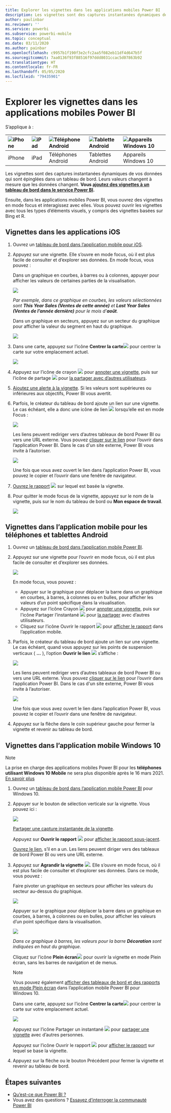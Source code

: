 ```yaml
---
title: Explorer les vignettes dans les applications mobiles Power BI
description: Les vignettes sont des captures instantanées dynamiques de vos données qui sont épinglées dans un tableau de bord. En savoir plus sur l’interaction avec des vignettes dans les applications mobiles Power BI.
author: paulinbar
ms.reviewer: ''
ms.service: powerbi
ms.subservice: powerbi-mobile
ms.topic: conceptual
ms.date: 03/11/2020
ms.author: painbar
ms.openlocfilehash: c9957b1f190f3e2cfc2aa5f082eb11df4d647b5f
ms.sourcegitcommit: 7aa0136f93f88516f97ddd8031ccac5d07863b92
ms.translationtype: HT
ms.contentlocale: fr-FR
ms.lasthandoff: 05/05/2020
ms.locfileid: "79435901"
---
```

# <a name="explore-tiles-in-the-power-bi-mobile-apps"></a>Explorer les vignettes dans les applications mobiles Power BI
S’applique à :

| ![iPhone](./media/mobile-tiles-in-the-mobile-apps/iphone-logo-50-px.png) | ![iPad](./media/mobile-tiles-in-the-mobile-apps/ipad-logo-50-px.png) | ![Téléphone Android](./media/mobile-tiles-in-the-mobile-apps/android-phone-logo-50-px.png) | ![Tablette Android](./media/mobile-tiles-in-the-mobile-apps/android-tablet-logo-50-px.png) | ![Appareils Windows 10](./media/mobile-tiles-in-the-mobile-apps/win-10-logo-50-px.png) |
|:--- |:--- |:--- |:--- |:--- |
| iPhone |iPad |Téléphones Android |Tablettes Android |Appareils Windows 10 |

Les vignettes sont des captures instantanées dynamiques de vos données qui sont épinglées dans un tableau de bord. Leurs valeurs changent à mesure que les données changent. **Vous [ajoutez des vignettes à un tableau de bord dans le service Power BI](../end-user-tiles.md).** 

Ensuite, dans les applications mobiles Power BI, vous ouvrez des vignettes en mode focus et interagissez avec elles. Vous pouvez ouvrir les vignettes avec tous les types d’éléments visuels, y compris des vignettes basées sur Bing et R.

## <a name="tiles-in-the-ios-apps"></a>Vignettes dans les applications iOS

1. Ouvrez un [tableau de bord dans l’application mobile pour iOS](mobile-apps-view-dashboard.md).
2. Appuyez sur une vignette. Elle s’ouvre en mode focus, où il est plus facile de consulter et d’explorer ses données. En mode focus, vous pouvez :
   
   Dans un graphique en courbes, à barres ou à colonnes, appuyer pour afficher les valeurs de certaines parties de la visualisation.
   
    ![](media/mobile-tiles-in-the-mobile-apps/power-bi-iphone-line-tile-values.png)
   
   *Par exemple, dans ce graphique en courbes, les valeurs sélectionnées sont **This Year Sales (Ventes de cette année)** et **Last Year Sales (Ventes de l’année dernière)** pour le mois d’**août**.*  
   
   Dans un graphique en secteurs, appuyez sur un secteur du graphique pour afficher la valeur du segment en haut du graphique.  
   
   ![](media/mobile-tiles-in-the-mobile-apps/power-bi-ipad-tile-pie.png)
3. Dans une carte, appuyez sur l’icône **Centrer la carte**![](media/mobile-tiles-in-the-mobile-apps/power-bi-center-map-icon.png) pour centrer la carte sur votre emplacement actuel.

   ![](media/mobile-tiles-in-the-mobile-apps/power-bi-ipad-center-map.png)

4. Appuyez sur l’icône de crayon ![](./media/mobile-tiles-in-the-mobile-apps/power-bi-iphone-annotate-icon.png) pour [annoter une vignette](mobile-annotate-and-share-a-tile-from-the-mobile-apps.md#annotate-and-share-the-tile-report-or-visual), puis sur l’icône de partage ![](./media/mobile-tiles-in-the-mobile-apps/power-bi-iphone-share-icon.png) pour [la partager avec d’autres utilisateurs](mobile-annotate-and-share-a-tile-from-the-mobile-apps.md#annotate-and-share-the-tile-report-or-visual).

5. [Ajoutez une alerte à la vignette](mobile-set-data-alerts-in-the-mobile-apps.md). Si les valeurs sont supérieures ou inférieures aux objectifs, Power BI vous avertit.

6. Parfois, le créateur du tableau de bord ajoute un lien sur une vignette. Le cas échéant, elle a donc une icône de lien ![](media/mobile-tiles-in-the-mobile-apps/power-bi-iphone-link-icon.png) lorsqu’elle est en mode Focus :
   
    ![](media/mobile-tiles-in-the-mobile-apps/power-bi-iphone-tile-link.png)
   
    Les liens peuvent rediriger vers d’autres tableaux de bord Power BI ou vers une URL externe. Vous pouvez [cliquer sur le lien](../../service-dashboard-edit-tile.md#hyperlink) pour l’ouvrir dans l’application Power BI. Dans le cas d'un site externe, Power BI vous invite à l’autoriser.
   
    ![](media/mobile-tiles-in-the-mobile-apps/pbi_andr_openlinkmessage.png)
   
    Une fois que vous avez ouvert le lien dans l’application Power BI, vous pouvez le copier et l’ouvrir dans une fenêtre de navigateur.
7. [Ouvrez le rapport](mobile-reports-in-the-mobile-apps.md) ![](././media/mobile-tiles-in-the-mobile-apps/power-bi-ipad-open-report-icon.png) sur lequel est basée la vignette.
8. Pour quitter le mode focus de la vignette, appuyez sur le nom de la vignette, puis sur le nom du tableau de bord ou **Mon espace de travail**.
   
    ![](media/mobile-tiles-in-the-mobile-apps/power-bi-ipad-tile-breadcrumb.png)

## <a name="tiles-in-the-mobile-app-for-android-phones-and-tablets"></a>Vignettes dans l’application mobile pour les téléphones et tablettes Android
1. Ouvrez un [tableau de bord dans l’application mobile Power BI](mobile-apps-view-dashboard.md).
2. Appuyez sur une vignette pour l’ouvrir en mode focus, où il est plus facile de consulter et d’explorer ses données.
   
   ![](media/mobile-tiles-in-the-mobile-apps/power-bi-android-tablet-tile.png)
   
    En mode focus, vous pouvez :
   
   * Appuyer sur le graphique pour déplacer la barre dans un graphique en courbes, à barres, à colonnes ou en bulles, pour afficher les valeurs d’un point spécifique dans la visualisation.  
   * Appuyez sur l’icône Crayon ![](./media/mobile-tiles-in-the-mobile-apps/power-bi-iphone-annotate-icon.png) pour [annoter une vignette](mobile-annotate-and-share-a-tile-from-the-mobile-apps.md#annotate-and-share-the-tile-report-or-visual), puis sur l’icône Partager l’instantané ![](./media/mobile-tiles-in-the-mobile-apps/pbi_andr_sharesnapicon.png) pour [la partager](mobile-annotate-and-share-a-tile-from-the-mobile-apps.md#annotate-and-share-the-tile-report-or-visual) avec d’autres utilisateurs.
   * Cliquez sur l’icône Ouvrir le rapport ![](./media/mobile-tiles-in-the-mobile-apps/power-bi-android-tablet-open-report-icon.png) pour [afficher le rapport](mobile-reports-in-the-mobile-apps.md) dans l’application mobile.
3. Parfois, le créateur du tableau de bord ajoute un lien sur une vignette. Le cas échéant, quand vous appuyez sur les points de suspension verticaux ( **...** ), l’option **Ouvrir le lien** ![](media/mobile-tiles-in-the-mobile-apps/power-bi-iphone-link-icon.png) s’affiche :
   
    ![](media/mobile-tiles-in-the-mobile-apps/power-bi-android-tile-link.png)
   
    Les liens peuvent rediriger vers d’autres tableaux de bord Power BI ou vers une URL externe. Vous pouvez [cliquer sur le lien](../../service-dashboard-edit-tile.md#hyperlink) pour l’ouvrir dans l’application Power BI. Dans le cas d'un site externe, Power BI vous invite à l’autoriser.
   
    ![](media/mobile-tiles-in-the-mobile-apps/pbi_andr_openlinkmessage.png)
   
    Une fois que vous avez ouvert le lien dans l’application Power BI, vous pouvez le copier et l’ouvrir dans une fenêtre de navigateur.
4. Appuyez sur la flèche dans le coin supérieur gauche pour fermer la vignette et revenir au tableau de bord.

## <a name="tiles-in-the-windows-10-mobile-app"></a>Vignettes dans l’application mobile Windows 10

>[!NOTE]
>La prise en charge des applications mobiles Power BI pour les **téléphones utilisant Windows 10 Mobile** ne sera plus disponible après le 16 mars 2021. [En savoir plus](https://go.microsoft.com/fwlink/?linkid=2121400)

1. Ouvrez un [tableau de bord dans l’application mobile Power BI](mobile-apps-view-dashboard.md) pour Windows 10.
2. Appuyer sur le bouton de sélection verticale sur la vignette. Vous pouvez ici : 
   
    ![](media/mobile-tiles-in-the-mobile-apps/pbi_win10tileellpslink.png)
   
    [Partager une capture instantanée de la vignette](mobile-windows-10-phone-app-get-started.md).
   
    Appuyez sur **Ouvrir le rapport** ![](././media/mobile-tiles-in-the-mobile-apps/power-bi-ipad-open-report-icon.png) pour [afficher le rapport sous-jacent](mobile-reports-in-the-mobile-apps.md).
   
    [Ouvrez le lien](../../service-dashboard-edit-tile.md#hyperlink), s’il en a un. Les liens peuvent diriger vers des tableaux de bord Power BI ou vers une URL externe.
3. Appuyez sur **Agrandir la vignette** ![](media/mobile-tiles-in-the-mobile-apps/power-bi-windows-10-focus-mode-icon.png). Elle s’ouvre en mode focus, où il est plus facile de consulter et d’explorer ses données. Dans ce mode, vous pouvez :
   
   Faire pivoter un graphique en secteurs pour afficher les valeurs du secteur au-dessus du graphique.  
   
   ![](media/mobile-tiles-in-the-mobile-apps/power-bi-windows-10-pie-focus-mode.png)
   
   Appuyer sur le graphique pour déplacer la barre dans un graphique en courbes, à barres, à colonnes ou en bulles, pour afficher les valeurs d’un point spécifique dans la visualisation.  
   
   ![](media/mobile-tiles-in-the-mobile-apps/pbi_win10ph_bartile0316.png)
   
   *Dans ce graphique à barres, les valeurs pour la barre **Décoration** sont indiquées en haut du graphique.*
   
   Cliquez sur l’icône **Plein écran**![](media/mobile-tiles-in-the-mobile-apps/power-bi-full-screen-icon.png) pour ouvrir la vignette en mode Plein écran, sans les barres de navigation et de menus.
   
   > [!NOTE]
   > Vous pouvez également [afficher des tableaux de bord et des rapports en mode Plein écran](mobile-windows-10-app-presentation-mode.md) dans l’application mobile Power BI pour Windows 10.
   > 
   > 
   
   Dans une carte, appuyez sur l’icône **Centrer la carte**![](media/mobile-tiles-in-the-mobile-apps/power-bi-center-map-icon.png) pour centrer la carte sur votre emplacement actuel.
   
   ![](media/mobile-tiles-in-the-mobile-apps/power-bi-windows-10-center-map.png)
   
   Appuyez sur l’icône Partager un instantané ![](./media/mobile-tiles-in-the-mobile-apps/pbi_win10ph_shareicon.png) pour [partager une vignette](mobile-windows-10-phone-app-get-started.md) avec d’autres personnes.   
   
   Appuyez sur l’icône Ouvrir le rapport ![](././media/mobile-tiles-in-the-mobile-apps/power-bi-ipad-open-report-icon.png) pour [afficher le rapport](mobile-reports-in-the-mobile-apps.md) sur lequel se base la vignette. 
4. Appuyez sur la flèche ou le bouton Précédent pour fermer la vignette et revenir au tableau de bord.

## <a name="next-steps"></a>Étapes suivantes
* [Qu’est-ce que Power BI ?](../../fundamentals/power-bi-overview.md)
* Vous avez des questions ? [Essayez d’interroger la communauté Power BI](https://community.powerbi.com/)

